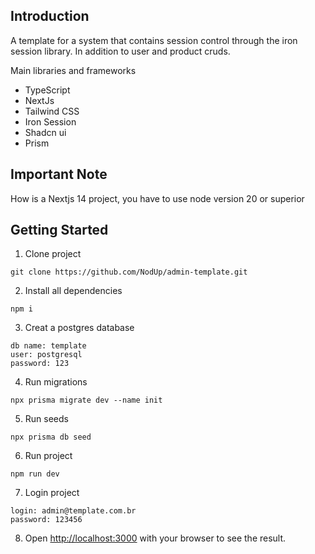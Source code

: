 ## Introduction

A template for a system that contains session control through the iron session library. In addition to user and product cruds.

Main libraries and frameworks

- TypeScript
- NextJs
- Tailwind CSS
- Iron Session
- Shadcn ui
- Prism
  
## Important Note

How is a Nextjs 14 project, you have to use node version 20 or superior

## Getting Started

1. Clone project

```
git clone https://github.com/NodUp/admin-template.git
```

2. Install all dependencies

```
npm i
```

3. Creat a postgres database

```
db name: template
user: postgresql
password: 123
```

4. Run migrations

```
npx prisma migrate dev --name init
```

5. Run seeds

```
npx prisma db seed
```
   
6. Run project

```
npm run dev
```

7. Login project

```
login: admin@template.com.br
password: 123456
```

8. Open [http://localhost:3000](http://localhost:3000) with your browser to see the result.
